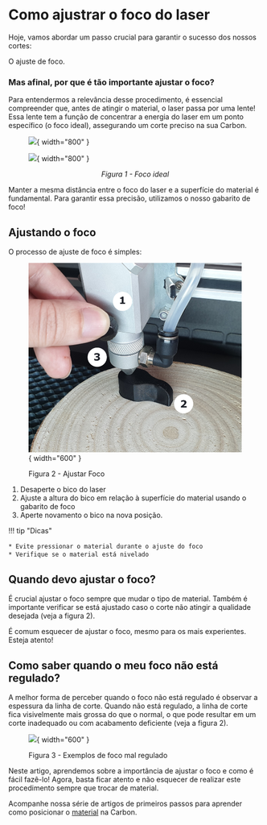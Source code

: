# Como ajustrar o foco do laser

Hoje, vamos abordar um passo crucial para garantir o sucesso dos nossos cortes:

O ajuste de foco.

### Mas afinal, por que é tão importante ajustar o foco?

Para entendermos a relevância desse procedimento, é essencial compreender que, antes de atingir o material, o laser passa por uma lente! Essa lente tem a função de concentrar a energia do laser em um ponto específico (o foco ideal), assegurando um corte preciso na sua Carbon.

<figure markdown="span">

  ![](../images/laser-cabeçote-light.png#only-light){ width="800" }
  <figcaption></figcaption>

  ![](../images/laser-cabeçote-dark.png#only-dark){ width="800" }
  <figcaption></figcaption>

</figure>

<p style="text-align: center;"><em>Figura 1 - Foco ideal</em></p>

Manter a mesma distância entre o foco do laser e a superfície do material é fundamental. Para garantir essa precisão, utilizamos o nosso gabarito de foco!

## Ajustando o foco

O processo de ajuste de foco é simples:

<figure markdown="span">

  ![](../images/ajuste-foco.png){ width="600" }
  <figcaption>Figura 2 - Ajustar Foco</figcaption>

</figure>

1. Desaperte o bico do laser
2. Ajuste a altura do bico em relação à superfície do material usando o gabarito de foco
3. Aperte novamento o bico na nova posição.

!!! tip "Dicas"
    
    * Evite pressionar o material durante o ajuste do foco
    * Verifique se o material está nivelado

## Quando devo ajustar o foco?

É crucial ajustar o foco sempre que mudar o tipo de material. Também é importante verificar se está ajustado caso o corte não atingir a qualidade desejada (veja a figura 2).

É comum esquecer de ajustar o foco, mesmo para os mais experientes. Esteja atento!

## Como saber quando o meu foco não está regulado?

A melhor forma de perceber quando o foco não está regulado é observar a espessura da linha de corte. Quando não está regulado, a linha de corte fica visivelmente mais grossa do que o normal, o que pode resultar em um corte inadequado ou com acabamento deficiente (veja a figura 2).

<figure markdown="span">

  ![](../images/difrenças-foco.png){ width="600" }
  <figcaption>Figura 3 - Exemplos de foco mal regulado</figcaption>

</figure>

Neste artigo, aprendemos sobre a importância de ajustar o foco e como é fácil fazê-lo! Agora, basta ficar atento e não esquecer de realizar este procedimento sempre que trocar de material.

Acompanhe nossa série de artigos de primeiros passos para aprender como posicionar o [material] na Carbon.

[material]: https://gadgetpluskdb.github.io/Carbon-FAQS/manual/primeiros-trabalhos/material/